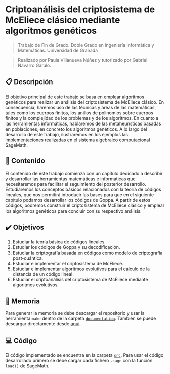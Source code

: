# Criptoanálisis del criptosistema de McEliece clásico mediante algoritmos genéticos

> Trabajo de Fin de Grado. Doble Grado en Ingeniería Informática y Matemáticas. Universidad de Granada

> Realizado por Paula Villanueva Núñez y tutorizado por Gabriel Navarro Garulo.

## :clipboard: Descripción

El objetivo principal de este trabajo se basa en emplear algoritmos genéticos para realizar un análisis del criptosistema de McEliece clásico. En consecuencia, haremos uso de las técnicas y áreas de las matemáticas, tales como los cuerpos finitos, los anillos de polinomios sobre cuerpos finitos y la complejidad de los problemas y de los algoritmos. En cuanto a las herramientas informáticas, hablaremos de las metaheurísticas basadas en poblaciones, en concreto los algoritmos genéticos. A lo largo del desarrollo de este trabajo, ilustraremos en los ejemplos las implementaciones realizadas en el sistema algebraico computacional SageMath.

## :memo: Contenido

El contenido de este trabajo comienza con un capítulo dedicado a describir y desarrollar las herramientas matemáticas e informáticas que necesitaremos para facilitar el seguimiento del posterior desarrollo. Estudiaremos los conceptos básicos relacionados con la teoría de códigos lineales, que nos permitirá introducir las bases para que en el siguiente capítulo podamos desarrollar los códigos de Goppa. A partir de estos códigos, podremos construir el criptosistema de McEliece clásico y emplear los algoritmos genéticos para concluir con su respectivo análisis.

## :heavy_check_mark: Objetivos

1. Estudiar la teoría básica de códigos lineales.
2. Estudiar los códigos de Goppa y su decodificación.
3. Estudiar la criptografía basada en códigos como modelo de criptografía post-cuántica.
4. Estudiar e implementar el criptosistema de McEliece.
5. Estudiar e implementar algoritmos evolutivos para el cálculo de la distancia de un código lineal.
6. Estudiar el criptoanálisis del criptosistema de McEliece mediante algoritmos evolutivos.

## :book: Memoria

Para generar la memoria se debe descargar el repositorio y usar la herramienta `make` dentro de la carpeta [`documentation`](./documentation). También se puede descargar directamente desde [aquí](https://github.com/paula1999/TFG/raw/main/documentation/main.pdf).

## :computer: Código

El código implementado se encuentra en la carpeta [`src`](./src). Para usar el código desarrollado primero se debe cargar cada fichero `.sage` con la función `load()` de SageMath.
